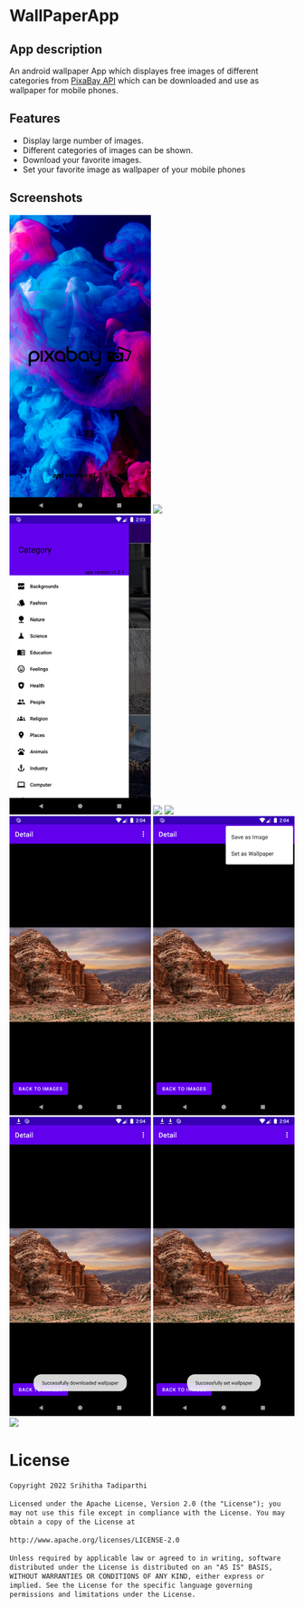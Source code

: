 # WallPaperApp

## App description

An android wallpaper App which displayes free images of different categories from [PixaBay API](https://pixabay.com/api/docs/) which can be downloaded and use as wallpaper for mobile phones.

## Features

* Display large number of images.
* Different categories of images can be shown.
* Download your favorite images.
* Set your favorite image as wallpaper of your mobile phones

## Screenshots

<p float="middle">
    <img width="250px" src='https://github.com/Srihitha18798/WallPaperApplication/blob/master/app/src/main/assets/1.png' />  
     <img width="250px" src='https://github.com/Srihitha18798/WallPaperApplication/blob/master/app/src/main/assets/2.png' />    
    <img width="250px" src='https://github.com/Srihitha18798/WallPaperApplication/blob/master/app/src/main/assets/3.png' />    
    <img width="250px" src='https://github.com/Srihitha18798/WallPaperApplication/blob/master/app/src/main/assets/4.png' />    
    <img width="250px" src='https://github.com/Srihitha18798/WallPaperApplication/blob/master/app/src/main/assets/5.png' />    
    <img width="250px" src='https://github.com/Srihitha18798/WallPaperApplication/blob/master/app/src/main/assets/6.png' />    
    <img width="250px" src='https://github.com/Srihitha18798/WallPaperApplication/blob/master/app/src/main/assets/7.png' />    
    <img width="250px" src='https://github.com/Srihitha18798/WallPaperApplication/blob/master/app/src/main/assets/8.png' />    
    <img width="250px" src='https://github.com/Srihitha18798/WallPaperApplication/blob/master/app/src/main/assets/9.png' />    
    <img width="250px" src='https://github.com/Srihitha18798/WallPaperApplication/blob/master/app/src/main/assets/10.png' />    

  
</p>



# License

    Copyright 2022 Srihitha Tadiparthi

    Licensed under the Apache License, Version 2.0 (the "License"); you may not use this file except in compliance with the License. You may obtain a copy of the License at

    http://www.apache.org/licenses/LICENSE-2.0

    Unless required by applicable law or agreed to in writing, software distributed under the License is distributed on an "AS IS" BASIS, WITHOUT WARRANTIES OR CONDITIONS OF ANY KIND, either express or implied. See the License for the specific language governing permissions and limitations under the License.


